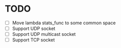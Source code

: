 # TODO

- [ ] Move lambda stats_func to some common space
- [ ] Support UDP socket
- [ ] Support UDP multicast socket
- [ ] Support TCP socket